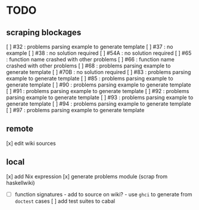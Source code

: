 # TODO

## scraping blockages
[ ] #32  : problems parsing example to generate template
[ ] #37  : no example
[ ] #38  : no solution required
[ ] #54A : no solution required
[ ] #65  : function name crashed with other problems
[ ] #66  : function name crashed with other problems
[ ] #68  : problems parsing example to generate template
[ ] #70B : no solution required
[ ] #83  : problems parsing example to generate template
[ ] #85  : problems parsing example to generate template
[ ] #90  : problems parsing example to generate template
[ ] #91  : problems parsing example to generate template
[ ] #92  : problems parsing example to generate template
[ ] #93  : problems parsing example to generate template
[ ] #94  : problems parsing example to generate template
[ ] #97  : problems parsing example to generate template

## remote
[x] edit wiki sources

## local
[x] add Nix expression
[x] generate problems module (scrap from haskellwiki)
- [ ] function signatures
      - add to source on wiki?
      - use `ghci` to generate from `doctest` cases
[ ] add test suites to cabal

